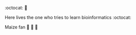 :octocat: :corn:

Here lives the one who tries to learn bioinformatics :octocat:

Maize fan :corn: :corn: :corn:
